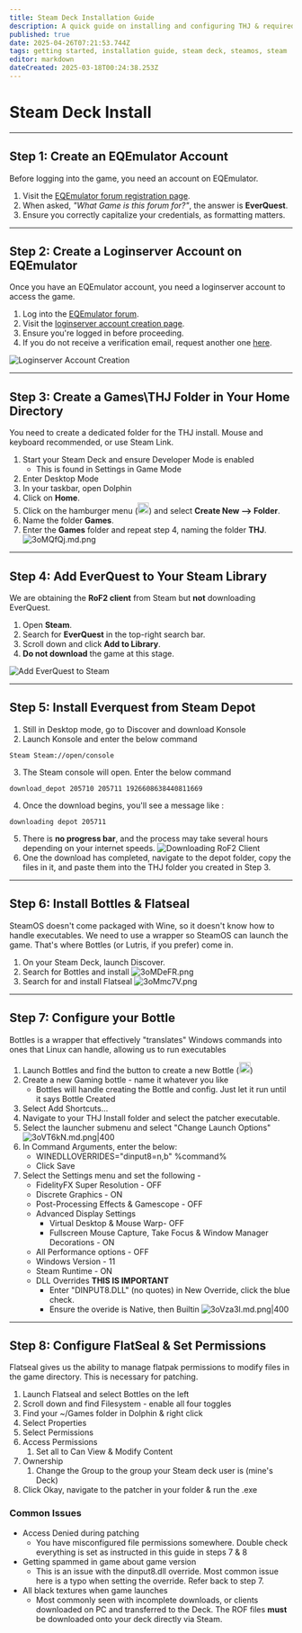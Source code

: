 ```yaml
---
title: Steam Deck Installation Guide
description: A quick guide on installing and configuring THJ & required components to allow you to take your Heroic Journey mobile on the Steam Deck!
published: true
date: 2025-04-26T07:21:53.744Z
tags: getting started, installation guide, steam deck, steamos, steam
editor: markdown
dateCreated: 2025-03-18T00:24:38.253Z
---
```


# Steam Deck Install
---

## **Step 1: Create an EQEmulator Account**
Before logging into the game, you need an account on EQEmulator.

1. Visit the [EQEmulator forum registration page](https://www.eqemulator.org/forums/register.php).
2. When asked, *"What Game is this forum for?"*, the answer is **EverQuest**.
3. Ensure you correctly capitalize your credentials, as formatting matters.

---

## **Step 2: Create a Loginserver Account on EQEmulator**
Once you have an EQEmulator account, you need a loginserver account to access the game.

1. Log into the [EQEmulator forum](https://www.eqemulator.org/forums/).
2. Visit the [loginserver account creation page](https://www.eqemulator.org/account/?CreateLS).
3. Ensure you're logged in before proceeding.
4. If you do not receive a verification email, request another one [here](https://www.eqemulator.org/forums/register.php?do=requestemail).

![Loginserver Account Creation](https://iili.io/2ZyduAQ.png)

---

## **Step 3: Create a Games\THJ Folder in Your Home Directory**
You need to create a dedicated folder for the THJ install. Mouse and keyboard recommended, or use Steam Link.

1. Start your Steam Deck and ensure Developer Mode is enabled
	- This is found in Settings in Game Mode
2. Enter Desktop Mode
3. In your taskbar, open Dolphin
4. Click on **Home**.
5. Click on the hamburger menu (<img src="https://iili.io/3oMizYX.png" alt="hamburger menu" height="20" width="20">) and select **Create New --> Folder**.
6. Name the folder **Games**.
7. Enter the **Games** folder and repeat step 4, naming the folder **THJ**.
![3oMQfQj.md.png](https://iili.io/3oMQfQj.md.png)

- - -

## **Step 4: Add EverQuest to Your Steam Library**
We are obtaining the **RoF2 client** from Steam but **not** downloading EverQuest.

1. Open **Steam**.
2. Search for **EverQuest** in the top-right search bar.
3. Scroll down and click **Add to Library**.
4. **Do not download** the game at this stage.

![Add EverQuest to Steam](https://iili.io/2ZydbOQ.png)

---
## Step 5: Install Everquest from Steam Depot
1. Still in Desktop mode, go to Discover and download Konsole
2. Launch Konsole and enter the below command
```
Steam Steam://open/console
```
3. The Steam console will open. Enter the below command
```
download_depot 205710 205711 1926608638440811669
```
4. Once the download begins, you'll see a message like : 
```
downloading depot 205711
```
5. There is **no progress bar**, and the process may take several hours depending on your internet speeds.
![Downloading RoF2 Client](https://iili.io/2ZyFoKX.png)
6. One the download has completed, navigate to the depot folder, copy the files in it, and paste them into the THJ folder you created in Step 3.

- - -

## Step 6: Install Bottles & Flatseal
SteamOS doesn't come packaged with Wine, so it doesn't know how to handle executables. We need to use a wrapper so SteamOS can launch the game. That's where Bottles (or Lutris, if you prefer) come in.

1. On your Steam Deck, launch Discover.
2. Search for Bottles and install
	 ![3oMDeFR.png](https://iili.io/3oMDeFR.png)
3. Search for and install Flatseal
	 ![3oMmc7V.png](https://iili.io/3oMmc7V.png)

- - -

## Step 7: Configure your Bottle
Bottles is a wrapper that effectively "translates" Windows commands into ones that Linux can handle, allowing us to run executables

1. Launch Bottles and find the button to create a new Bottle (<img src="https://iili.io/3oMyAUx.png" alt="plus button" width="20" height="20">)
2. Create a new Gaming bottle - name it whatever you like
	 - Bottles will handle creating the Bottle and config. Just let it run until it says Bottle Created
3. Select Add Shortcuts...
4. Navigate to your THJ Install folder and select the patcher executable.
5. Select the launcher submenu and select "Change Launch Options"
  ![3oVT6kN.md.png|400](https://iili.io/3oVT6kN.md.png)
7. In Command Arguments, enter the below:
	- WINEDLLOVERRIDES="dinput8=n,b" %command%
	- Click Save
8. Select the Settings menu and set the following - 
	- FidelityFX Super Resolution - OFF
	- Discrete Graphics - ON
	- Post-Processing Effects & Gamescope - OFF
	- Advanced Display Settings
		-  Virtual Desktop & Mouse Warp- OFF
		-  Fullscreen Mouse Capture, Take Focus & Window Manager Decorations - ON
	- All Performance options - OFF
	- Windows Version - 11
	- Steam Runtime - ON
	- DLL Overrides **THIS IS IMPORTANT**
		- Enter "DINPUT8.DLL" (no quotes) in New Override, click the blue check.
		- Ensure the overide is Native, then Builtin
		![3oVza3l.md.png|400](https://iili.io/3oVza3l.md.png)

---

## Step 8: Configure FlatSeal & Set Permissions
Flatseal gives us the ability to manage flatpak permissions to modify files in the game directory. This is necessary for patching.

1. Launch Flatseal and select Bottles on the left
2. Scroll down and find Filesystem - enable all four toggles
3. Find your ~/Games folder in Dolphin & right click
4. Select Properties
5. Select Permissions
6. Access Permissions
	1. Set all to Can View & Modify Content
7. Ownership
	1. Change the Group to the group your Steam deck user is (mine's Deck)
8. Click Okay, navigate to the patcher in your folder & run the .exe

### Common Issues
- Access Denied during patching
	- You have misconfigured file permissions somewhere. Double check everything is set as instructed in this guide in steps 7 & 8
- Getting spammed in game about game version
	- This is an issue with the dinput8.dll override. Most common issue here is a typo when setting the override. Refer back to step 7.
- All black textures when game launches
	- Most commonly seen with incomplete downloads, or clients downloaded on PC and transferred to the Deck. The ROF files **must** be downloaded onto your deck directly via Steam.
